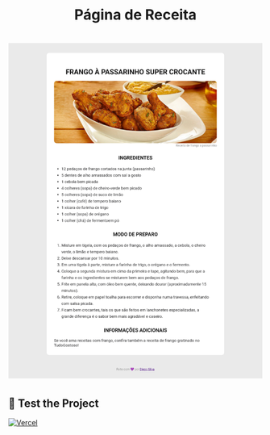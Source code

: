 <h1 align="center">Página de Receita<h1>


![image](.github/page.png)

## 📔 **Test the Project**

[![Vercel](https://img.shields.io/static/v1?label=&message=VERCEL&color=black&style=for-the-badge&logo=VERCEL)]()
